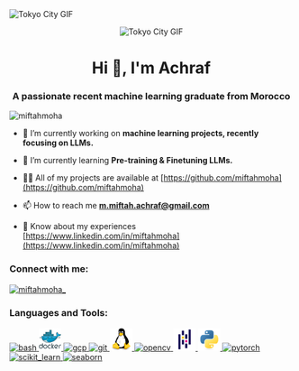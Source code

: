 <img src="https://media.tenor.com/M1ZXWBbC-_cAAAAd/city-tokyo.gif" alt="Tokyo City GIF" />
<p align="center">
<img src="https://media.tenor.com/M1ZXWBbC-_cAAAAd/city-tokyo.gif" alt="Tokyo City GIF">
</p>

<h1 align="center">Hi 👋, I'm Achraf</h1>
<h3 align="center">A passionate recent machine learning graduate from Morocco</h3>

<p align="left"> <img src="https://komarev.com/ghpvc/?username=miftahmoha&label=Profile%20views&color=0e75b6&style=flat" alt="miftahmoha" /> </p>

- 🔭 I’m currently working on **machine learning projects, recently focusing on LLMs.**

- 🌱 I’m currently learning **Pre-training & Finetuning LLMs.**

- 👨‍💻 All of my projects are available at [https://github.com/miftahmoha](https://github.com/miftahmoha)

- 📫 How to reach me **m.miftah.achraf@gmail.com**

- 📄 Know about my experiences [https://www.linkedin.com/in/miftahmoha](https://www.linkedin.com/in/miftahmoha)

<h3 align="left">Connect with me:</h3>
<p align="left">
<a href="https://twitter.com/miftahmoha_" target="blank"><img align="center" src="https://raw.githubusercontent.com/rahuldkjain/github-profile-readme-generator/master/src/images/icons/Social/twitter.svg" alt="miftahmoha_" height="30" width="40" /></a>
</p>

<h3 align="left">Languages and Tools:</h3>
<p align="left"> <a href="https://www.gnu.org/software/bash/" target="_blank" rel="noreferrer"> <img src="https://www.vectorlogo.zone/logos/gnu_bash/gnu_bash-icon.svg" alt="bash" width="40" height="40"/> </a> <a href="https://www.docker.com/" target="_blank" rel="noreferrer"> <img src="https://raw.githubusercontent.com/devicons/devicon/master/icons/docker/docker-original-wordmark.svg" alt="docker" width="40" height="40"/> </a> <a href="https://cloud.google.com" target="_blank" rel="noreferrer"> <img src="https://www.vectorlogo.zone/logos/google_cloud/google_cloud-icon.svg" alt="gcp" width="40" height="40"/> </a> <a href="https://git-scm.com/" target="_blank" rel="noreferrer"> <img src="https://www.vectorlogo.zone/logos/git-scm/git-scm-icon.svg" alt="git" width="40" height="40"/> </a> <a href="https://www.linux.org/" target="_blank" rel="noreferrer"> <img src="https://raw.githubusercontent.com/devicons/devicon/master/icons/linux/linux-original.svg" alt="linux" width="40" height="40"/> </a> <a href="https://opencv.org/" target="_blank" rel="noreferrer"> <img src="https://www.vectorlogo.zone/logos/opencv/opencv-icon.svg" alt="opencv" width="40" height="40"/> </a> <a href="https://pandas.pydata.org/" target="_blank" rel="noreferrer"> <img src="https://raw.githubusercontent.com/devicons/devicon/2ae2a900d2f041da66e950e4d48052658d850630/icons/pandas/pandas-original.svg" alt="pandas" width="40" height="40"/> </a> <a href="https://www.python.org" target="_blank" rel="noreferrer"> <img src="https://raw.githubusercontent.com/devicons/devicon/master/icons/python/python-original.svg" alt="python" width="40" height="40"/> </a> <a href="https://pytorch.org/" target="_blank" rel="noreferrer"> <img src="https://www.vectorlogo.zone/logos/pytorch/pytorch-icon.svg" alt="pytorch" width="40" height="40"/> </a> <a href="https://scikit-learn.org/" target="_blank" rel="noreferrer"> <img src="https://upload.wikimedia.org/wikipedia/commons/0/05/Scikit_learn_logo_small.svg" alt="scikit_learn" width="40" height="40"/> </a> <a href="https://seaborn.pydata.org/" target="_blank" rel="noreferrer"> <img src="https://seaborn.pydata.org/_images/logo-mark-lightbg.svg" alt="seaborn" width="40" height="40"/> </a> </p>
